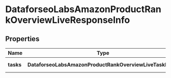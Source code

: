 # DataforseoLabsAmazonProductRankOverviewLiveResponseInfo

## Properties

| Name | Type | Description | Notes |
|------------ | ------------- | ------------- | -------------|
**tasks** | **DataforseoLabsAmazonProductRankOverviewLiveTaskInfo[]** | array of tasks |[optional]|